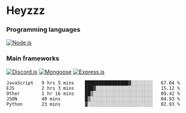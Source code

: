 # Heyzzz  

### Programming languages  

[![Node.js](https://img.shields.io/badge/-Node.js-262626?style=for-the-badge)](https://nodejs.org/ru)

### Main frameworks

[![Discord.js](https://img.shields.io/badge/-Discord.js-262626?style=for-the-badge)](https://www.npmjs.com/package/discord.js) [![Mongoose](https://img.shields.io/badge/-Mongoose-262626?style=for-the-badge)](https://www.npmjs.com/package/mongoose) [![Express.js](https://img.shields.io/badge/-Express.js-262626?style=for-the-badge)](https://www.npmjs.com/package/express)
<!--START_SECTION:waka-->
```text
JavaScript   9 hrs 5 mins    ████████████████▓░░░░░░░░   67.04 % 
EJS          2 hrs 3 mins    ███▓░░░░░░░░░░░░░░░░░░░░░   15.12 % 
Other        1 hr 16 mins    ██▒░░░░░░░░░░░░░░░░░░░░░░   09.42 % 
JSON         40 mins         █▒░░░░░░░░░░░░░░░░░░░░░░░   04.93 % 
Python       23 mins         ▓░░░░░░░░░░░░░░░░░░░░░░░░   02.93 % 
```
<!--END_SECTION:waka-->
